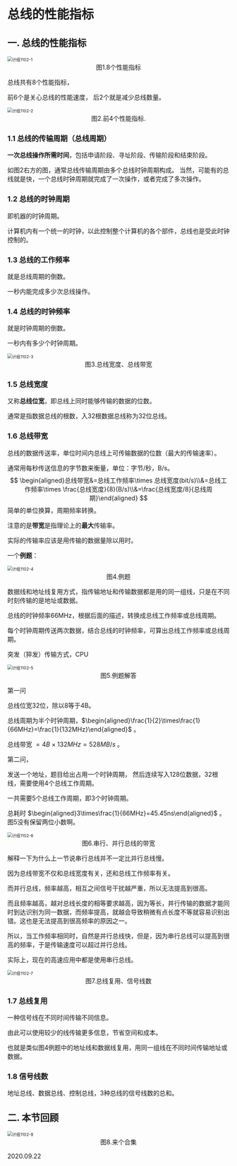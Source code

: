 # 总线的性能指标

## 一. 总线的性能指标

<img src="计组1102-1.png" alt="计组1102-1" style="zoom:67%;" />

<center>图1.8个性能指标</center>

总线共有8个性能指标，

前6个是关心总线的性能速度，
后2个就是减少总线数量。

<img src="计组1102-2.png" alt="计组1102-2" style="zoom:67%;" />

<center>图2.前4个性能指标.</center>

### 1.1 总线的传输周期（总线周期）

**一次总线操作所需时间**，包括申请阶段、寻址阶段、传输阶段和结束阶段。

如图2右方的图，通常总线传输周期由多个总线时钟周期构成。
当然，可能有的总线就是快，一个总线时钟周期就完成了一次操作，或者完成了多次操作。

### 1.2 总线的时钟周期

即机器的时钟周期。

计算机内有一个统一的时钟，以此控制整个计算机的各个部件，总线也是受此时钟控制的。

### 1.3 总线的工作频率

就是总线周期的倒数。

一秒内能完成多少次总线操作。

### 1.4 总线的时钟频率

就是时钟周期的倒数。

一秒内有多少个时钟周期。

<img src="计组1102-3.png" alt="计组1102-3" style="zoom:67%;" />

<center>图3.总线宽度、总线带宽</center>

### 1.5 总线宽度

又称**总线位宽**，即总线上同时能够传输的数据的位数。

通常是指数据总线的根数，入32根数据总线称为32位总线。

### 1.6 总线带宽

总线的数据传送率，单位时间内总线上可传输数据的位数（最大的传输速率）。

通常用每秒传送信息的字节数来衡量，单位：字节/秒，B/s。
$$
\begin{aligned}总线带宽&=总线工作频率\times 总线宽度(bit/s)\\&=总线工作频率\times \frac{总线宽度}{8}(B/s)\\&=\frac{总线宽度/8}{总线周期}\end{aligned}
$$
简单的单位换算，周期频率转换。

注意的是**带宽**是指理论上的**最大**传输率。

实际的传输率应该是用传输的数据量除以用时。

一个**例题**：

<img src="计组1102-4.png" alt="计组1102-4" style="zoom:67%;" />

<center>图4.例题</center>

数据线和地址线复用方式，指传输地址和传输数据都是用的同一组线，只是在不同时刻传输的是地址或数据。

总线的时钟频率66MHz，根据后面的描述，转换成总线工作频率或总线周期。

每个时钟周期传送两次数据，结合总线的时钟频率，可算出总线工作频率或总线周期。

突发（猝发）传输方式，CPU

<img src="计组1102-5.png" alt="计组1102-5" style="zoom:67%;" />

<center>图5.例题解答</center>

第一问

总线位宽32位，除以8等于4B。

总线周期为半个时钟周期，$\begin{aligned}\frac{1}{2}\times\frac{1}{66MHz}=\frac{1}{132MHz}\end{aligned}$ 。

总线带宽 $=4B\times 132MHz=528MB/s$ 。

第二问，

发送一个地址，题目给出占用一个时钟周期，
然后连续写入128位数据，32根线，需要使用4个总线工作周期。

一共需要5个总线工作周期，即3个时钟周期。

总耗时 $\begin{aligned}3\times\frac{1}{66MHz}=45.45ns\end{aligned}$ 。
图5没有保留两位小数啊。

<img src="计组1102-6.png" alt="计组1102-6" style="zoom:67%;" />

<center>图6.串行、并行总线的带宽</center>

解释一下为什么上一节说串行总线并不一定比并行总线慢。

因为总线带宽不仅和总线宽度有关，还和总线工作频率有关。

而并行总线，频率越高，相互之间信号干扰越严重，所以无法提高到很高。

而且频率越高，越对总线长度的相等要求越高，因为等长，并行传输的数据才能同时到达识别为同一数据，而频率提高，就越会导致稍微有点长度不等就容易识别出错。这也是无法提高到很高频率的原因之一。

所以，当工作频率相同时，自然是并行总线快，但是，因为串行总线可以提高到很高的频率，于是传输速度可以超过并行总线。

实际上，现在的高速应用中都是使用串行总线。

<img src="计组1102-7.png" alt="计组1102-7" style="zoom:67%;" />

<center>图7.总线复用、信号线数</center>

### 1.7 总线复用

一种信号线在不同时间传输不同信息。

由此可以使用较少的线传输更多信息，节省空间和成本。

也就是类似图4例题中的地址线和数据线复用，用同一组线在不同时间传输地址或数据。

### 1.8 信号线数

地址总线、数据总线、控制总线，3种总线的信号线数的总和。

## 二. 本节回顾

<img src="计组1102-8.png" alt="计组1102-8" style="zoom:67%;" />

<center>图8.来个合集</center>

2020.09.22